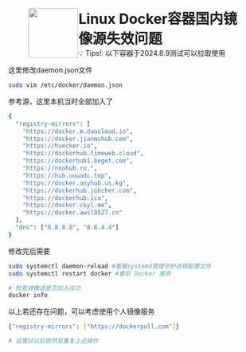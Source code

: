 <figure style="display: flex; ">
    <img src="https://notion-emojis.s3-us-west-2.amazonaws.com/prod/svg-twitter/1f427.svg" width="100" style="margin-right: 1px;" />
    <figcaption style="max-width: 700px; white-space: normal;">
        <h1 style="margin: 0;">Linux Docker容器国内镜像源失效问题</h1>
        <span>💡 Tips!: 以下容器于2024.8.9测试可以拉取使用</span>
    </figcaption>
</figure>


这里修改daemon.json文件


```bash
sudo vim /etc/docker/daemon.json


```

参考源，这里本机当时全部加入了

```bash
{
  "registry-mirrors": [
    "https://docker.m.daocloud.io", 
    "https://docker.jianmuhub.com",
    "https://huecker.io",
    "https://dockerhub.timeweb.cloud",
    "https://dockerhub1.beget.com",
    "https://noohub.ru,",
    "https://hub.uuuadc.top",
    "https://docker.anyhub.us.kg",
    "https://dockerhub.jobcher.com",
    "https://dockerhub.icu",
    "https://docker.ckyl.me",
    "https://docker.awsl9527.cn"
  ],
  "dns": ["8.8.8.8", "8.8.4.4"]
}

```

修改完后需要

```bash
sudo systemctl daemon-reload #重载systemd管理守护进程配置文件
sudo systemctl restart docker #重启 Docker 服务

# 检查镜像源是否加入成功
docker info
```

以上若还存在问题，可以考虑使用个人镜像服务

```bash
{"registry-mirrors": ["https://dockerpull.com"]}

# 设置好以后依然是重复上述操作
```

